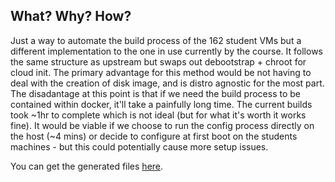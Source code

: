 ## What? Why? How?

Just a way to automate the build process of the 162 student VMs but a  different implementation to the one in use currently by the course.
It follows the same structure as upstream but swaps out debootstrap + chroot for cloud init. The primary advantage for this method would be not having to 
deal with the creation of disk image, and is distro agnostic for the most part. The disadantage at this point is that if we need the build process to be contained within docker, it'll take a painfully
long time. The current builds took ~1hr to complete which is not ideal (but for what it's worth it works fine). It would be viable if we choose to run the config
process directly on the host (~4 mins) or decide to configure at first boot on the students machines - but this could potentially cause more setup issues.  


You can get the generated files [here](https://ocf.io/laksith/student-vm).
